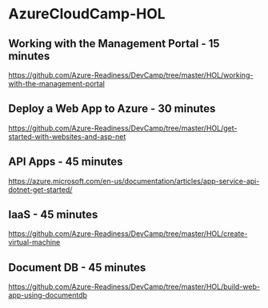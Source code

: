 # AzureCloudCamp-HOL
Working with the Management Portal - 15 minutes
-----------------------------------------------
https://github.com/Azure-Readiness/DevCamp/tree/master/HOL/working-with-the-management-portal

Deploy a Web App to Azure - 30 minutes
--------------------------------------
https://github.com/Azure-Readiness/DevCamp/tree/master/HOL/get-started-with-websites-and-asp-net

API Apps - 45 minutes
---------------------
https://azure.microsoft.com/en-us/documentation/articles/app-service-api-dotnet-get-started/

IaaS - 45 minutes
-----------------
https://github.com/Azure-Readiness/DevCamp/tree/master/HOL/create-virtual-machine

Document DB - 45 minutes
------------------------
https://github.com/Azure-Readiness/DevCamp/tree/master/HOL/build-web-app-using-documentdb

